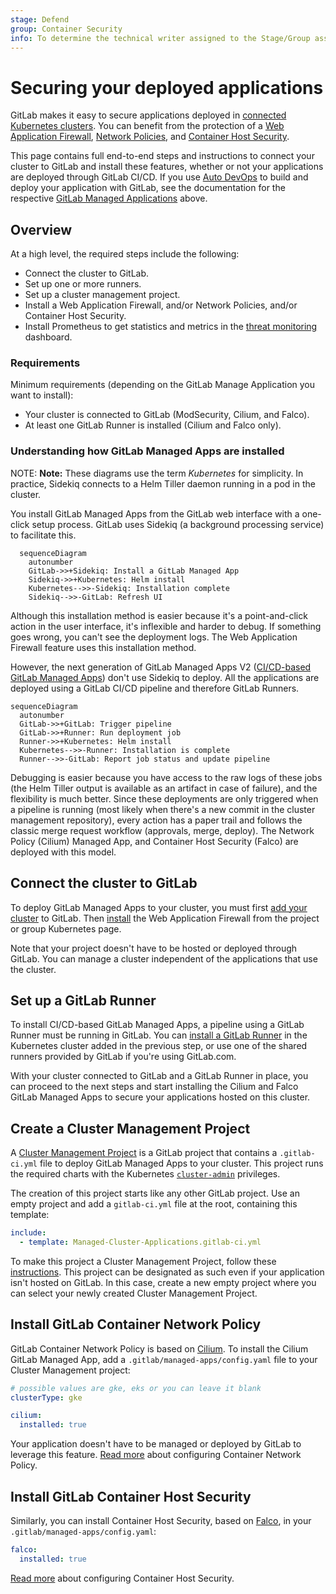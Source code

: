 ```yaml
---
stage: Defend
group: Container Security
info: To determine the technical writer assigned to the Stage/Group associated with this page, see https://about.gitlab.com/handbook/engineering/ux/technical-writing/#designated-technical-writers
---
```


# Securing your deployed applications

GitLab makes it easy to secure applications deployed in [connected Kubernetes clusters](index.md).
You can benefit from the protection of a [Web Application Firewall](../../../topics/web_application_firewall/quick_start_guide.md),
[Network Policies](../../../topics/autodevops/stages.md#network-policy),
and [Container Host Security](../../clusters/applications.md#install-falco-using-gitlab-cicd).

This page contains full end-to-end steps and instructions to connect your cluster to GitLab and
install these features, whether or not your applications are deployed through GitLab CI/CD. If you
use [Auto DevOps](../../../topics/autodevops/index.md)
to build and deploy your application with GitLab, see the documentation for the respective
[GitLab Managed Applications](../../clusters/applications.md)
above.

## Overview

At a high level, the required steps include the following:

- Connect the cluster to GitLab.
- Set up one or more runners.
- Set up a cluster management project.
- Install a Web Application Firewall, and/or Network Policies, and/or Container Host
  Security.
- Install Prometheus to get statistics and metrics in the
  [threat monitoring](../../application_security/threat_monitoring/)
  dashboard.

### Requirements

Minimum requirements (depending on the GitLab Manage Application you want to install):

- Your cluster is connected to GitLab (ModSecurity, Cilium, and Falco).
- At least one GitLab Runner is installed (Cilium and Falco only).

### Understanding how GitLab Managed Apps are installed

NOTE: **Note:**
These diagrams use the term _Kubernetes_ for simplicity. In practice, Sidekiq connects to a Helm
Tiller daemon running in a pod in the cluster.

You install GitLab Managed Apps from the GitLab web interface with a one-click setup process. GitLab
uses Sidekiq (a background processing service) to facilitate this.

```mermaid
  sequenceDiagram
    autonumber
    GitLab->>+Sidekiq: Install a GitLab Managed App
    Sidekiq->>+Kubernetes: Helm install
    Kubernetes-->>-Sidekiq: Installation complete
    Sidekiq-->>-GitLab: Refresh UI
```

Although this installation method is easier because it's a point-and-click action in the user
interface, it's inflexible and harder to debug. If something goes wrong, you can't see the
deployment logs. The Web Application Firewall feature uses this installation method.

However, the next generation of GitLab Managed Apps V2 ([CI/CD-based GitLab Managed Apps](https://gitlab.com/groups/gitlab-org/-/epics/2103))
don't use Sidekiq to deploy. All the applications are deployed using a GitLab CI/CD pipeline and
therefore GitLab Runners.

```mermaid
sequenceDiagram
  autonumber
  GitLab->>+GitLab: Trigger pipeline
  GitLab->>+Runner: Run deployment job
  Runner->>+Kubernetes: Helm install
  Kubernetes-->>-Runner: Installation is complete
  Runner-->>-GitLab: Report job status and update pipeline
```

Debugging is easier because you have access to the raw logs of these jobs (the Helm Tiller output is
available as an artifact in case of failure), and the flexibility is much better. Since these
deployments are only triggered when a pipeline is running (most likely when there's a new commit in
the cluster management repository), every action has a paper trail and follows the classic merge
request workflow (approvals, merge, deploy). The Network Policy (Cilium) Managed App, and Container
Host Security (Falco) are deployed with this model.

## Connect the cluster to GitLab

To deploy GitLab Managed Apps to your cluster, you must first
[add your cluster](add_remove_clusters.md)
to GitLab. Then [install](../../clusters/applications.md#installing-applications)
the Web Application Firewall from the project or group Kubernetes page.

Note that your project doesn't have to be hosted or deployed through GitLab. You can manage a
cluster independent of the applications that use the cluster.

## Set up a GitLab Runner

To install CI/CD-based GitLab Managed Apps, a pipeline using a GitLab Runner must be running in
GitLab. You can [install a GitLab Runner](../../clusters/applications.md#gitlab-runner)
in the Kubernetes cluster added in the previous step, or use one of the shared runners provided by
GitLab if you're using GitLab.com.

With your cluster connected to GitLab and a GitLab Runner in place, you can proceed to the next
steps and start installing the Cilium and Falco GitLab Managed Apps to secure your applications
hosted on this cluster.

## Create a Cluster Management Project

A [Cluster Management Project](../../clusters/management_project.md)
is a GitLab project that contains a `.gitlab-ci.yml` file to deploy GitLab Managed Apps to your
cluster. This project runs the required charts with the Kubernetes
[`cluster-admin`](https://kubernetes.io/docs/reference/access-authn-authz/rbac/#user-facing-roles)
privileges.

The creation of this project starts like any other GitLab project. Use an empty
project and add a `gitlab-ci.yml` file at the root, containing this template:

```yaml
include:
  - template: Managed-Cluster-Applications.gitlab-ci.yml
```

To make this project a Cluster Management Project, follow these
[instructions](../../clusters/management_project.md#selecting-a-cluster-management-project).
This project can be designated as such even if your application isn't hosted on GitLab. In this
case, create a new empty project where you can select your newly created Cluster Management Project.

## Install GitLab Container Network Policy

GitLab Container Network Policy is based on [Cilium](https://cilium.io/). To
install the Cilium GitLab Managed App, add a
`.gitlab/managed-apps/config.yaml` file to your Cluster Management project:

```yaml
# possible values are gke, eks or you can leave it blank
clusterType: gke

cilium:
  installed: true
```

Your application doesn't have to be managed or deployed by GitLab to leverage this feature.
[Read more](../../clusters/applications.md#install-cilium-using-gitlab-cicd)
about configuring Container Network Policy.

## Install GitLab Container Host Security

Similarly, you can install Container Host Security, based on
[Falco](https://falco.org/), in your `.gitlab/managed-apps/config.yaml`:

```yaml
falco:
  installed: true
```

[Read more](../../clusters/applications.md#install-falco-using-gitlab-cicd)
about configuring Container Host Security.
